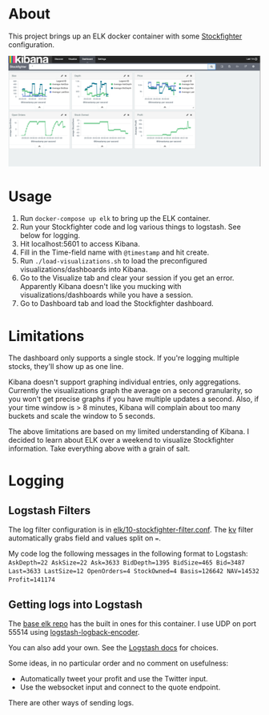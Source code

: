 # About

This project brings up an ELK docker container with some [Stockfighter](stockfighter.io) configuration.

![Example Screenshot](/screenshots/example.png?raw=true)

# Usage

1. Run `docker-compose up elk` to bring up the ELK container.
2. Run your Stockfighter code and log various things to logstash. See below for logging.
3. Hit localhost:5601 to access Kibana.
4. Fill in the Time-field name with `@timestamp` and hit create.
5. Run `./load-visualizations.sh` to load the preconfigured visualizations/dashboards into Kibana.
6. Go to the Visualize tab and clear your session if you get an error.
   Apparently Kibana doesn't like you mucking with visualizations/dashboards while you have a session.
7. Go to Dashboard tab and load the Stockfighter dashboard.

# Limitations

The dashboard only supports a single stock. If you're logging multiple stocks, they'll show up as one line.

Kibana doesn't support graphing individual entries, only aggregations. Currently the visualizations graph
the average on a second granularity, so you won't get precise graphs if you have multiple updates a second.
Also, if your time window is > 8 minutes, Kibana will complain about too many buckets and scale the window to 5 seconds.

The above limitations are based on my limited understanding of Kibana. I decided to learn about ELK over a weekend to
visualize Stockfighter information. Take everything above with a grain of salt.

# Logging

## Logstash Filters

The log filter configuration is in [elk/10-stockfighter-filter.conf](https://github.com/gshakhn/stockfighter-docker-visualization/blob/master/elk/10-stockfighter-filter.conf).
The [kv](https://www.elastic.co/guide/en/logstash/current/plugins-filters-kv.html) filter automatically grabs field and values split on `=`. 

My code log the following messages in the following format to Logstash:
`AskDepth=22 AskSize=22 Ask=3633 BidDepth=1395 BidSize=465 Bid=3487 Last=3633 LastSize=12 OpenOrders=4 StockOwned=4 Basis=126642 NAV=14532 Profit=141174`

## Getting logs into Logstash

The [base elk repo](https://github.com/ChristianKniep/docker-elk/blob/master/etc/default/logstash/00_entry.conf) has the built in ones for this container.
I use UDP on port 55514 using [logstash-logback-encoder](https://github.com/logstash/logstash-logback-encoder).

You can also add your own. See the [Logstash docs](https://www.elastic.co/guide/en/logstash/current/input-plugins.html) for choices.

Some ideas, in no particular order and no comment on usefulness:
* Automatically tweet your profit and use the Twitter input.
* Use the websocket input and connect to the quote endpoint.

There are other ways of sending logs.